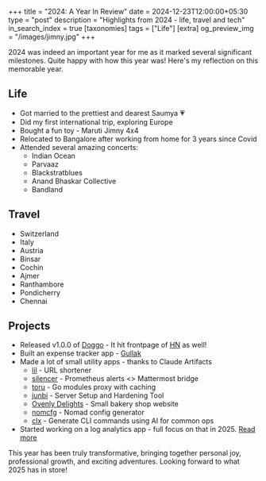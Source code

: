 +++
title = "2024: A Year In Review"
date = 2024-12-23T12:00:00+05:30
type = "post"
description = "Highlights from 2024 - life, travel and tech"
in_search_index = true
[taxonomies]
tags = ["Life"]
[extra]
og_preview_img = "/images/jimny.jpg"
+++

2024 was indeed an important year for me as it marked several significant milestones. Quite happy with how this year was! Here's
my reflection on this memorable year.

## Life

- Got married to the prettiest and dearest Saumya 💗
- Did my first international trip, exploring Europe
- Bought a fun toy - Maruti Jimny 4x4
- Relocated to Bangalore after working from home for 3 years since Covid
- Attended several amazing concerts:
  - Indian Ocean
  - Parvaaz
  - Blackstratblues
  - Anand Bhaskar Collective
  - Bandland

## Travel

- Switzerland
- Italy
- Austria
- Binsar
- Cochin
- Ajmer
- Ranthambore
- Pondicherry
- Chennai

## Projects

- Released v1.0.0 of [Doggo](https://doggo.mrkaran.dev/docs/) - It hit frontpage of [HN](https://news.ycombinator.com/item?id=40847699) as well!
- Built an expense tracker app - [Gullak](https://github.com/mr-karan/gullak)
- Made a lot of small utility apps - thanks to Claude Artifacts
  - [lil](https://github.com/mr-karan/lil) - URL shortener
  - [silencer](https://github.com/mr-karan/silencer) - Prometheus alerts <> Mattermost bridge
  - [toru](https://github.com/mr-karan/toru) - Go modules proxy with caching
  - [junbi](https://github.com/mr-karan/junbi) - Server Setup and Hardening Tool
  - [Ovenly Delights](https://chocolates.ovenlydelights.shop/) - Small bakery shop website
  - [nomcfg](https://github.com/mr-karan/nomcfg) - Nomad config generator
  - [clx](https://github.com/mr-karan/clx) - Generate CLI commands using AI for common ops
- Started working on a log analytics app - full focus on that in 2025. [Read more](https://bsky.app/profile/mrkaran.bsky.social/post/3ldo7vzglnk2o)


This year has been truly transformative, bringing together personal joy, professional growth, and exciting adventures. Looking forward to what 2025 has in store!
